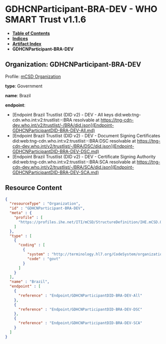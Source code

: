 # GDHCNParticipant-BRA-DEV - WHO SMART Trust v1.1.6

* [**Table of Contents**](toc.md)
* [**Indices**](indices.md)
* [**Artifact Index**](artifacts.md)
* **GDHCNParticipant-BRA-DEV**

## Organization: GDHCNParticipant-BRA-DEV

Profile: [mCSD Organization](https://profiles.ihe.net/ITI/mCSD/4.0.0/StructureDefinition-IHE.mCSD.Organization.html)

**type**: Government

**name**: Brazil

**endpoint**: 

* [Endpoint Brazil Trustlist (DID v2) - DEV - All keys did:web:tng-cdn.who.int:v2:trustlist:-:BRA resolvable at https://tng-cdn-dev.who.int/v2/trustlist/-/BRA/did.json](Endpoint-GDHCNParticipantDID-BRA-DEV-All.md)
* [Endpoint Brazil Trustlist (DID v2) - DEV - Document Signing Certificates did:web:tng-cdn.who.int:v2:trustlist:-:BRA:DSC resolvable at https://tng-cdn-dev.who.int/v2/trustlist/-/BRA/DSC/did.json](Endpoint-GDHCNParticipantDID-BRA-DEV-DSC.md)
* [Endpoint Brazil Trustlist (DID v2) - DEV - Certificate Signing Authority did:web:tng-cdn.who.int:v2:trustlist:-:BRA:SCA resolvable at https://tng-cdn-dev.who.int/v2/trustlist/-/BRA/SCA/did.json](Endpoint-GDHCNParticipantDID-BRA-DEV-SCA.md)



## Resource Content

```json
{
  "resourceType" : "Organization",
  "id" : "GDHCNParticipant-BRA-DEV",
  "meta" : {
    "profile" : [
      "https://profiles.ihe.net/ITI/mCSD/StructureDefinition/IHE.mCSD.Organization"
    ]
  },
  "type" : [
    {
      "coding" : [
        {
          "system" : "http://terminology.hl7.org/CodeSystem/organization-type",
          "code" : "govt"
        }
      ]
    }
  ],
  "name" : "Brazil",
  "endpoint" : [
    {
      "reference" : "Endpoint/GDHCNParticipantDID-BRA-DEV-All"
    },
    {
      "reference" : "Endpoint/GDHCNParticipantDID-BRA-DEV-DSC"
    },
    {
      "reference" : "Endpoint/GDHCNParticipantDID-BRA-DEV-SCA"
    }
  ]
}

```
